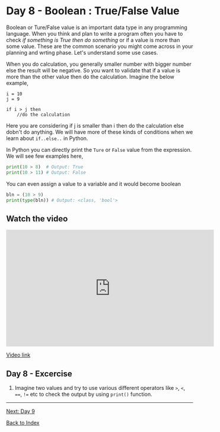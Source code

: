 # Day 8 - Boolean : True/False Value

Boolean or Ture/False value is an important data type in any programming language. When you think and plan to write a program often you have to check *if something is True then do something* or if a value is more than some value. These are the common scenario you might come across in your planning and wrting phase. Let's understand some use cases.

When you do calculation, you generally smaller number with bigger number else the result will be negative. So you want to validate that if a value is more than the other value then do the calculation. Imagine the below example,

```
i = 10
j = 9

if i > j then
    //do the calculation

```

Here you are considering if j is smaller than i then do the calculation else dobn't do anything. We will have more of these kinds of conditions when we learn about `if..else..` in Python. 

In Python you can directly print the `Ture` or `False` value from the expression. We will see few examples here,

```python
print(10 > 8)  # Output: True
print(10 > 11) # Output: False
```

You can even assign a value to a variable and it would become boolean

```python
bln = (10 > 9)
print(type(bln)) # Output: <class, 'bool'>
```

## Watch the video

<iframe width="560" height="315" src="https://www.youtube.com/embed/oowt4odHD3o" frameborder="0" allow="accelerometer; autoplay; clipboard-write; encrypted-media; gyroscope; picture-in-picture" allowfullscreen></iframe>

[Video link](https://www.youtube.com/watch?v=oowt4odHD3o)

## Day 8 - Excercise

1. Imagine two values and try to use various different operators like `>`, `<`, `==`, `!=` etc to check the output by using `print()` function.

---
[Next: Day 9](09-day09.md)

[Back to Index](index.md)